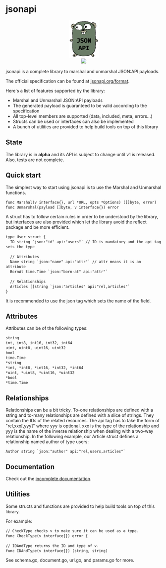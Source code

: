 # jsonapi

<div align="center" style="text-align: center;">
  <img src="logo.png" height="120">
  <br>
  <a href="https://travis-ci.com/mfcochauxlaberge/jsonapi">
    <img src="https://travis-ci.com/mfcochauxlaberge/jsonapi.svg?branch=master">
  </a>
</div>

jsonapi is a complete library to marshal and unmarshal JSON:API payloads.

The official specification can be found at [jsonapi.org/format](http://jsonapi.org/format).

Here's a list of features supported by the library:

 * Marshal and Unmarshal JSON:API payloads
 * The generated payload is guaranteed to be valid according to the specification
 * All top-level members are supported (data, included, meta, errors...)
 * Structs can be used or interfaces can also be implemented
 * A bunch of utilities are provided to help build tools on top of this library

## State

The library is in **alpha** and its API is subject to change until v1 is released. Also, tests are not complete.

## Quick start

The simplest way to start using jsonapi is to use the Marshal and Unmarshal functions.

```
func Marshal(v interface{}, url *URL, opts *Options) ([]byte, error)
func Unmarshal(payload []byte, v interface{}) error
```

A struct has to follow certain rules in order to be understood by the library, but interfaces are also provided which let the library avoid the reflect package and be more efficient.

```
type User struct {
  ID string `json:"id" api:"users"` // ID is mandatory and the api tag sets the type

  // Attributes
  Name string `json:"name" api:"attr"` // attr means it is an attribute
  BornAt time.Time `json:"born-at" api:"attr"`

  // Relationships
  Articles []string `json:"articles" api:"rel,articles"`
}
```

It is recommended to use the json tag which sets the name of the field.

## Attributes

Attributes can be of the following types:

```
string
int, int8, int16, int32, int64
uint, uint8, uint16, uint32
bool
time.Time
*string
*int, *int8, *int16, *int32, *int64
*uint, *uint8, *uint16, *uint32
*bool
*time.Time
```

## Relationships

Relationships can be a bit tricky. To-one relationships are defined with a string and to-many relationships are defined with a slice of strings. They contain the IDs of the related resources. The api tag has to take the form of "rel,xxx[,yyy]" where yyy is optional. xxx is the type of the relationship and yyy is the name of the inverse relationship when dealing with a two-way relationship. In the following example, our Article struct defines a relationship named author of type users:

```
Author string `json:"author" api:"rel,users,articles"`
```

## Documentation

Check out the [incomplete documentation](https://godoc.org/github.com/mfcochauxlaberge/jsonapi).

## Utilities

Some structs and functions are provided to help build tools on top of this library.

For example:

```
// CheckType checks v to make sure it can be used as a type.
func CheckType(v interface{}) error {

// IDAndType returns the ID and type of v.
func IDAndType(v interface{}) (string, string)
```

See schema.go, document.go, url.go, and params.go for more.
